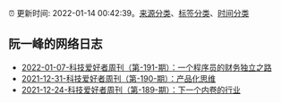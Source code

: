 :alarm_clock: 更新时间: 2022-01-14 00:42:39。[来源分类](../README.md)、[标签分类](../TAGS.md)、[时间分类](../TIMELINE.md)

## 阮一峰的网络日志




- [2022-01-07-科技爱好者周刊（第-191-期）：一个程序员的财务独立之路](http://www.ruanyifeng.com/blog/2022/01/weekly-issue-191.html) 
- [2021-12-31-科技爱好者周刊（第-190-期）：产品化思维](http://www.ruanyifeng.com/blog/2021/12/weekly-issue-190.html) 
- [2021-12-24-科技爱好者周刊（第-189-期）：下一个内卷的行业](http://www.ruanyifeng.com/blog/2021/12/weekly-issue-189.html) 
